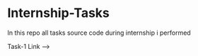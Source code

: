 # Internship-Tasks
In this repo all tasks source code during internship i performed

Task-1 Link --> 
